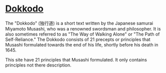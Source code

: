 # [Dokkodo](https://en.wikipedia.org/wiki/Dokk%C5%8Dd%C5%8D)
The "Dokkodo" (独行道) is a short text written by the Japanese samurai Miyamoto Musashi, who was a renowned swordsman and philosopher. It is also sometimes referred to as "The Way of Walking Alone" or "The Path of Self-Reliance." The Dokkodo consists of 21 precepts or principles that Musashi formulated towards the end of his life, shortly before his death in 1645.

This site have 21 principles that Musashi formulated. It only contains principles not there description.
